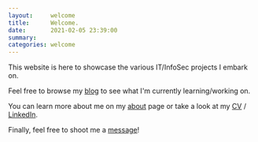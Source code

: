 ```yaml
---
layout:     welcome
title:      Welcome.
date:       2021-02-05 23:39:00
summary:
categories: welcome
---
```


This website is here to showcase the various IT/InfoSec projects I embark on.

Feel free to browse my [blog](https://www.bgigurtsis.com/blog/) to see what I'm currently learning/working on.

You can learn more about me on my [about](https://www.bgigurtsis.com/about/) page or take a look at my [CV](https://www.bgigurtsis.com/CV/) / [LinkedIn](https://www.linkedin.com/in/bgigurtsis).

Finally, feel free to shoot me a [message](https://www.bgigurtsis.com/contact/)!
